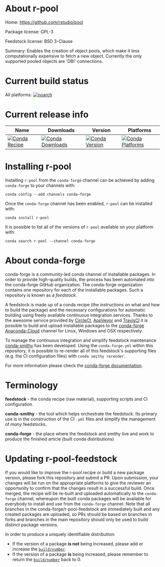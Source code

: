About r-pool
============

Home: https://github.com/rstudio/pool

Package license: GPL-3

Feedstock license: BSD 3-Clause

Summary: Enables the creation of object pools, which make it less computationally expensive to fetch a new object. Currently the only supported pooled objects are 'DBI' connections.



Current build status
====================

All platforms:
[![noarch](https://img.shields.io/circleci/project/github/conda-forge/r-pool-feedstock/master.svg?label=noarch)](https://circleci.com/gh/conda-forge/r-pool-feedstock)

Current release info
====================

| Name | Downloads | Version | Platforms |
| --- | --- | --- | --- |
| [![Conda Recipe](https://img.shields.io/badge/recipe-r--pool-green.svg)](https://anaconda.org/conda-forge/r-pool) | [![Conda Downloads](https://img.shields.io/conda/dn/conda-forge/r-pool.svg)](https://anaconda.org/conda-forge/r-pool) | [![Conda Version](https://img.shields.io/conda/vn/conda-forge/r-pool.svg)](https://anaconda.org/conda-forge/r-pool) | [![Conda Platforms](https://img.shields.io/conda/pn/conda-forge/r-pool.svg)](https://anaconda.org/conda-forge/r-pool) |

Installing r-pool
=================

Installing `r-pool` from the `conda-forge` channel can be achieved by adding `conda-forge` to your channels with:

```
conda config --add channels conda-forge
```

Once the `conda-forge` channel has been enabled, `r-pool` can be installed with:

```
conda install r-pool
```

It is possible to list all of the versions of `r-pool` available on your platform with:

```
conda search r-pool --channel conda-forge
```


About conda-forge
=================

conda-forge is a community-led conda channel of installable packages.
In order to provide high-quality builds, the process has been automated into the
conda-forge GitHub organization. The conda-forge organization contains one repository
for each of the installable packages. Such a repository is known as a *feedstock*.

A feedstock is made up of a conda recipe (the instructions on what and how to build
the package) and the necessary configurations for automatic building using freely
available continuous integration services. Thanks to the awesome service provided by
[CircleCI](https://circleci.com/), [AppVeyor](https://www.appveyor.com/)
and [TravisCI](https://travis-ci.org/) it is possible to build and upload installable
packages to the [conda-forge](https://anaconda.org/conda-forge)
[Anaconda-Cloud](https://anaconda.org/) channel for Linux, Windows and OSX respectively.

To manage the continuous integration and simplify feedstock maintenance
[conda-smithy](https://github.com/conda-forge/conda-smithy) has been developed.
Using the ``conda-forge.yml`` within this repository, it is possible to re-render all of
this feedstock's supporting files (e.g. the CI configuration files) with ``conda smithy rerender``.

For more information please check the [conda-forge documentation](https://conda-forge.org/docs/).

Terminology
===========

**feedstock** - the conda recipe (raw material), supporting scripts and CI configuration.

**conda-smithy** - the tool which helps orchestrate the feedstock.
                   Its primary use is in the construction of the CI ``.yml`` files
                   and simplify the management of *many* feedstocks.

**conda-forge** - the place where the feedstock and smithy live and work to
                  produce the finished article (built conda distributions)


Updating r-pool-feedstock
=========================

If you would like to improve the r-pool recipe or build a new
package version, please fork this repository and submit a PR. Upon submission,
your changes will be run on the appropriate platforms to give the reviewer an
opportunity to confirm that the changes result in a successful build. Once
merged, the recipe will be re-built and uploaded automatically to the
`conda-forge` channel, whereupon the built conda packages will be available for
everybody to install and use from the `conda-forge` channel.
Note that all branches in the conda-forge/r-pool-feedstock are
immediately built and any created packages are uploaded, so PRs should be based
on branches in forks and branches in the main repository should only be used to
build distinct package versions.

In order to produce a uniquely identifiable distribution:
 * If the version of a package **is not** being increased, please add or increase
   the [``build/number``](https://conda.io/docs/user-guide/tasks/build-packages/define-metadata.html#build-number-and-string).
 * If the version of a package **is** being increased, please remember to return
   the [``build/number``](https://conda.io/docs/user-guide/tasks/build-packages/define-metadata.html#build-number-and-string)
   back to 0.
